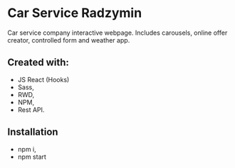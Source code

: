 # Car Service Radzymin
Car service company interactive webpage.
Includes carousels, online offer creator, controlled form and weather app.


## Created with:
- JS React (Hooks)
- Sass,
- RWD, 
- NPM,
- Rest API.


## Installation
- npm i,
- npm start